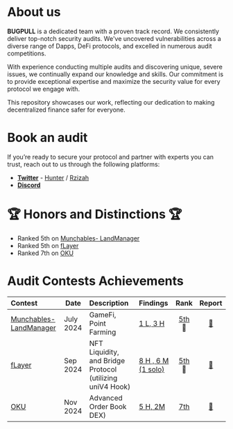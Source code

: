 # About us

**BUGPULL** is a dedicated team with a proven track record. We consistently deliver top-notch security audits. We've uncovered vulnerabilities across a diverse range of Dapps, DeFi protocols, and excelled in numerous audit competitions.

With experience conducting multiple audits and discovering unique, severe issues, we continually expand our knowledge and skills. Our commitment is to provide exceptional expertise and maximize the security value for every protocol we engage with.

This repository showcases our work, reflecting our dedication to making decentralized finance safer for everyone.


# Book an audit

If you’re ready to secure your protocol and partner with experts you can trust, reach out to us through the following platforms:

- [**Twitter**](https://x.com/bugpull) - [Hunter](https://x.com/IlIlHunterlIlI) / [Rzizah](https://x.com/rzizah_)
- [**Discord**](https://discord.com/users/1285983684565930025)


# 🏆 Honors and Distinctions 🏆


- Ranked 5th on [Munchables- LandManager](https://code4rena.com/audits/2024-07-munchables)
- Ranked 5th on [fLayer](https://audits.sherlock.xyz/contests/468/leaderboard)
- Ranked 7th on [OKU](https://audits.sherlock.xyz/contests/641/leaderboard)

# Audit Contests Achievements

| Contest                                                                    | Date      | Description                                               | Findings                                       |  Rank  |                         Report                         |
| :------------------------------------------------------------------------- | --------- | :-------------------------------------------------------- | :--------------------------------------------- | :----: | :----------------------------------------------------: |
| [Munchables- LandManager](https://code4rena.com/audits/2024-07-munchables) | July 2024 | GameFi, Point Farming                                     | [1 L, 3 H](/Contests/2024-07-munchables.md)    | [5th](https://code4rena.com/audits/2024-07-munchables) 🏅 | [📄](https://code4rena.com/reports/2024-07-munchables) |
| [fLayer](https://audits.sherlock.xyz/contests/468)          | Sep 2024  | NFT Liquidity, and Bridge Protocol (utilizing uniV4 Hook) | [8 H , 6 M (1 solo)](/Contests/2024-08-flayer.md) | [5th](https://audits.sherlock.xyz/contests/468/leaderboard) 🏅 | [📄](https://audits.sherlock.xyz/contests/468/report)  |
| [OKU](https://audits.sherlock.xyz/contests/641)          | Nov 2024  | Advanced Order Book DEX) | [5 H, 2M ](/Contests/2024-11-OKU.md) | [7th](https://audits.sherlock.xyz/contests/641/leaderboard) | [📄](https://audits.sherlock.xyz/contests/641/report)  |
